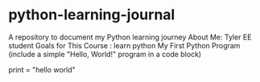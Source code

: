 # python-learning-journal
A repository to document my Python learning journey
About Me: Tyler EE student
Goals for This Course : learn python
My First Python Program (include a simple "Hello, World!" program in a code block)

print = "hello world"

